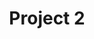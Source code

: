 ---
title: Project 2
project_url: https://jamesmount.tech/
description: A short description about the project.
---